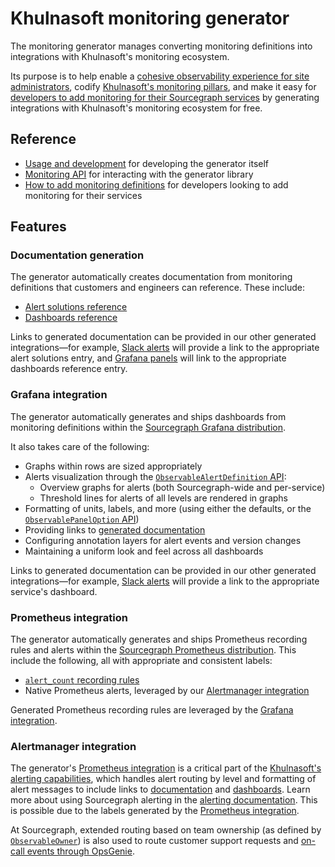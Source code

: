 # Khulnasoft monitoring generator

<p class="lead">
The monitoring generator manages converting monitoring definitions into integrations with Khulnasoft's monitoring ecosystem.
</p>

Its purpose is to help enable a [cohesive observability experience for site administrators](../../../admin/observability/index.md), codify [Khulnasoft's monitoring pillars](https://handbook.sourcegraph.com/engineering/observability/monitoring_pillars), and make it easy for [developers to add monitoring for their Sourcegraph services](../../how-to/add_monitoring.md) by generating integrations with Khulnasoft's monitoring ecosystem for free.

## Reference

- [Usage and development](https://sourcegraph.com/github.com/khulnasoft/khulnasoft/-/blob/monitoring/README.md) for developing the generator itself
- [Monitoring API](https://sourcegraph.com/github.com/khulnasoft/khulnasoft/-/blob/monitoring/monitoring/README.md) for interacting with the generator library
- [How to add monitoring definitions](../../how-to/add_monitoring.md) for developers looking to add monitoring for their services

## Features

### Documentation generation

The generator automatically creates documentation from monitoring definitions that customers and engineers can reference.
These include:

- [Alert solutions reference](https://docs.sourcegraph.com/admin/observability/alerts)
- [Dashboards reference](https://docs.sourcegraph.com/admin/observability/dashboards)

Links to generated documentation can be provided in our other generated integrations—for example, [Slack alerts](https://docs.sourcegraph.com/admin/observability/alerting#setting-up-alerting) will provide a link to the appropriate alert solutions entry, and [Grafana panels](#grafana-integration) will link to the appropriate dashboards reference entry.

### Grafana integration

The generator automatically generates and ships dashboards from monitoring definitions within the [Sourcegraph Grafana distribution](https://handbook.sourcegraph.com/engineering/observability/monitoring_architecture#sourcegraph-grafana).

It also takes care of the following:

- Graphs within rows are sized appropriately
- Alerts visualization through the [`ObservableAlertDefinition` API](https://sourcegraph.com/github.com/khulnasoft/khulnasoft/-/docs/monitoring/monitoring#ObservableAlertDefinition):
  - Overview graphs for alerts (both Sourcegraph-wide and per-service)
  - Threshold lines for alerts of all levels are rendered in graphs
- Formatting of units, labels, and more (using either the defaults, or the [`ObservablePanelOption` API](https://sourcegraph.com/github.com/khulnasoft/khulnasoft/-/docs/monitoring/monitoring#ObservablePanelOption))
- Providing links to [generated documentation](#documentation-generation)
- Configuring annotation layers for alert events and version changes
- Maintaining a uniform look and feel across all dashboards

Links to generated documentation can be provided in our other generated integrations—for example, [Slack alerts](https://docs.sourcegraph.com/admin/observability/alerting#setting-up-alerting) will provide a link to the appropriate service's dashboard.

### Prometheus integration

The generator automatically generates and ships Prometheus recording rules and alerts within the [Sourcegraph Prometheus distribution](https://handbook.sourcegraph.com/engineering/observability/monitoring_architecture#sourcegraph-prometheus).
This include the following, all with appropriate and consistent labels:

- [`alert_count` recording rules](https://handbook.sourcegraph.com/engineering/observability/monitoring_architecture#alert-count-metrics)
- Native Prometheus alerts, leveraged by our [Alertmanager integration](#alertmanager-integration)

Generated Prometheus recording rules are leveraged by the [Grafana integration](#grafana-integration).

### Alertmanager integration

The generator's [Prometheus integration](#prometheus-integration) is a critical part of the [Khulnasoft's alerting capabilities](https://handbook.sourcegraph.com/engineering/observability/monitoring_architecture#alert-notifications), which handles alert routing by level and formatting of alert messages to include links to [documentation](#documentation-generation) and [dashboards](#grafana-integration).
Learn more about using Sourcegraph alerting in the [alerting documentation](https://docs.sourcegraph.com/admin/observability/alerting).
This is possible due to the labels generated by the [Prometheus integration](#prometheus-integration).

At Sourcegraph, extended routing based on team ownership (as defined by [`ObservableOwner`](https://sourcegraph.com/github.com/khulnasoft/khulnasoft/-/docs/monitoring/monitoring#ObservableOwner)) is also used to route customer support requests and [on-call events through OpsGenie](https://handbook.sourcegraph.com/engineering/incidents/on_call).
